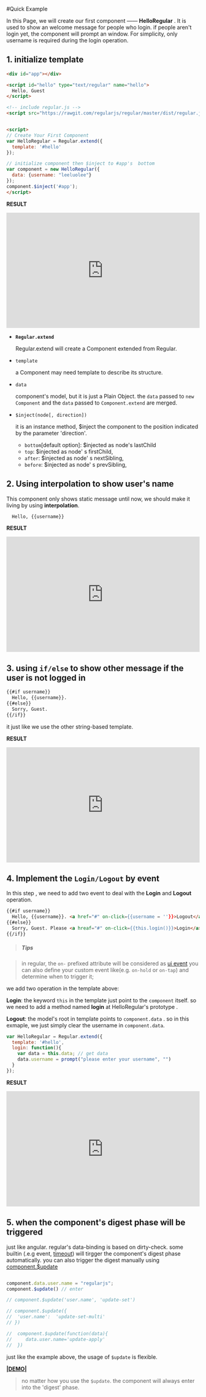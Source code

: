 
#Quick Example

In this Page, we will create our first component —— __HelloRegular__ . It is used to show an welcome message for people who login. if people aren't login yet, the component will prompt an window. For simplicity, only username is required during the login operation.



## 1. initialize template

```html
<div id="app"></div>

<script id="hello" type="text/regular" name="hello">
  Hello, Guest
</script>

<!-- include regular.js -->
<script src="https://rawgit.com/regularjs/regular/master/dist/regular.js"></script>


<script>
// Create Your First Component
var HelloRegular = Regular.extend({
  template: '#hello'
});

// initialize component then $inject to #app's  bottom
var component = new HelloRegular({
  data: {username: "leeluolee"}
});
component.$inject('#app');
</script>

```

__RESULT__


<iframe width="100%" height="300" src="http://jsfiddle.net/leeluolee/C2Gh9/embedded/result,js,html,resources" allowfullscreen="allowfullscreen" frameborder="0"></iframe>



* __`Regular.extend`__

  Regular.extend will create a Component extended from Regular.

* `template`

  a Component may need template to describe its structure.

* `data`

  component's model, but it is just a Plain Object.  the `data` passed to `new Component` and the `data` passed to `Component.extend` are merged.

<a name="$inject"></a>
* `$inject(node[, direction])`

  it is an instance method, $inject the component to the position indicated by the parameter 'direction'.
    * `bottom`[default option]: $injected as node's lastChild
    * `top`: $injected as node' s firstChild,
    * `after`: $injected as node' s nextSibling,
    * `before`: $injected as node' s prevSibling,






## 2. Using __interpolation__ to show user's name

This component only shows static message until now, we should make it living by using __interpolation__.


```html
  Hello, {{username}}
```

__RESULT__

<iframe width="100%" height="300" src="http://jsfiddle.net/leeluolee/C2Gh9/8/embedded/result,js,html,resources" allowfullscreen="allowfullscreen" frameborder="0"></iframe>


## 3. using `if/else` to show other message if the user is not logged in


```xml
{{#if username}}
  Hello, {{username}}.
{{#else}}
  Sorry, Guest.
{{/if}}
```

it just like we use the other string-based template.


__RESULT__

<iframe width="100%" height="300" src="http://jsfiddle.net/leeluolee/C2Gh9/9/embedded/result,js,html,resources" allowfullscreen="allowfullscreen" frameborder="0"></iframe>




## 4. Implement the `Login/Logout`  by event

In this step , we need to add two event to deal with the __Login__ and __Logout__ operation.

```html
{{#if username}}
  Hello, {{username}}. <a href="#" on-click={{username = ''}}>Logout</a>
{{#else}}
  Sorry, Guest. Please <a hreaf="#" on-click={{this.login()}}>Login</a>
{{/if}}

```

> <h5>Tips</h5>

>in regular,  the `on-` prefixed attribute will be considered as [ui event](../core/event.md)
> you can also define your custom event like(e.g. `on-hold` or `on-tap`) and determine when to trigger it;


we add two operation in the template above:


__Login__: the keyword `this` in the template just point to the `component` itself. so we need to add a method named __login__ at HelloRegular's prototype .

__Logout__: the model's root in template points to `component.data` . so in this exmaple, we just simply clear the username in `component.data`.



```javascript
var HelloRegular = Regular.extend({
  template: '#hello',
  login: function(){
    var data = this.data; // get data
    data.username = prompt("please enter your username", "")
  }
});

```

__RESULT__

<iframe width="100%" height="300" src="http://jsfiddle.net/leeluolee/C2Gh9/10/embedded/result,js,html,resources" allowfullscreen="allowfullscreen" frameborder="0"></iframe>




## 5. when the component's digest phase will be triggered

just like angular. regular's data-binding is based on dirty-check. some builtin (.e.g event, [timeout](../core/use.html#timeout)) will tirgger the component's digest phase automatically. you can also trigger the digest manually using [component.$update](../core/binding.html#update)


```javascript

component.data.user.name = "regularjs";
component.$update() // enter

// component.$update('user.name', 'update-set')

// component.$update({
//  'user.name':  'update-set-multi'
// })

//  component.$update(function(data){
//     data.user.name='update-apply'
//  })
```

just like the example above, the usage of `$update` is flexible.


__[|DEMO|](http://fiddle.jshell.net/leeluolee/C2Gh9/5/)__


> no matter how you use the `$update`. the component will always enter into the 'digest' phase.









